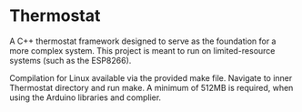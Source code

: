 # Thermostat
A C++ thermostat framework designed to serve as the foundation for a more complex system. This project is meant to run on limited-resource systems (such as the ESP8266).

Compilation for Linux available via the provided make file. Navigate to inner Thermostat directory and run make. A minimum of 512MB is required, when using the Arduino libraries and complier.
